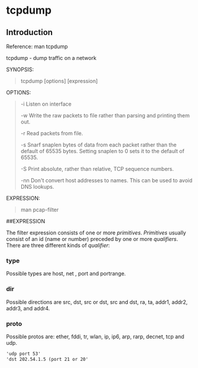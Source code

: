 # tcpdump

## Introduction

Reference: man tcpdump

tcpdump - dump traffic on a network

SYNOPSIS:

> tcpdump [options] \[expression]

OPTIONS:

> -i Listen on interface
>
> -w Write the raw packets to file rather than parsing and printing them out.
>
> -r Read packets from file.
>
> -s Snarf snaplen bytes of data from each packet rather than the default of 65535 bytes. Setting snaplen to 0 sets it to the default of 65535.
>
> -S Print absolute, rather than relative, TCP sequence numbers.
>
> -nn Don't convert host addresses to names.  This can be used to avoid DNS lookups.

EXPRESSION:

> man pcap-filter

##EXPRESSION

The filter expression consists of one or more *primitives*.  *Primitives* usually consist of an id (name or number) preceded by one or more *qualifiers*.  There are three different kinds of *qualifier*:

### type

Possible types are host, net , port and portrange.

### dir

Possible directions are src, dst, src or dst, src and dst, ra, ta, addr1, addr2, addr3, and addr4.

### proto

Possible protos are: ether, fddi, tr, wlan, ip, ip6, arp, rarp, decnet, tcp and udp.

```reStructuredText
'udp port 53'
'dst 202.54.1.5 (port 21 or 20'
```

